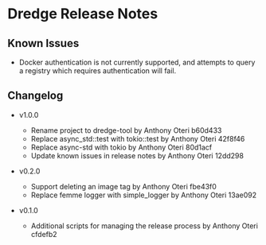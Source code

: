 # Dredge Release Notes

## Known Issues

* Docker authentication is not currently supported, and attempts to query a
  registry which requires authentication will fail.

## Changelog
- v1.0.0

  - Rename project to dredge-tool by Anthony Oteri b60d433
  - Replace async_std::test with tokio::test by Anthony Oteri 42f8f46
  - Replace async-std with tokio by Anthony Oteri 80d1acf
  - Update known issues in release notes by Anthony Oteri 12dd298

- v0.2.0

  - Support deleting an image tag by Anthony Oteri fbe43f0
  - Replace femme logger with simple_logger by Anthony Oteri 13ae092

- v0.1.0

  - Additional scripts for managing the release process by Anthony Oteri cfdefb2

